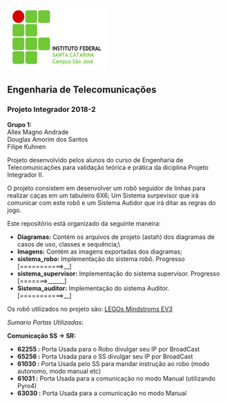 
<img src="imagens/LogoIFSCCampusSJ.png" alt="IFSC" width="230" height="150"/>

## Engenharia de Telecomunicações
### Projeto Integrador 2018-2

**Grupo 1:**   
Allex Magno Andrade \
Douglas Amorim dos Santos \
Filipe Kuhnen

Projeto desenvolvido pelos alunos do curso de Engenharia de Telecomunicações
para validação teórica e prática da diciplina Projeto Integrador II.

O projeto consistem em desenvolver um robô seguidor de linhas para realizar
caças em um tabuleiro 6X6; Um Sistema surpevisor que irá comunicar com este robô e
um Sistema Autidor que irá ditar as regras do jogo.

Este repositório está organizado da seguinte maneira: 
* __Diagramas:__ Contém os arquivos de projeto (astah) dos diagramas de casos de uso, classes e sequência;\
* __Imagens:__ Contém as imagens exportadas dos diagramas; 
* __sistema_robo:__ Implementação do sistema robô. Progresso [===========>__] 
* __sistema_supervisor:__ Implementação do sistema supervisor. Progresso [=======>______] 
* __Sistema_auditor:__ Implementação do sistema Auditor. [===========>__] 

Os robô utilizados no projeto são: [LEGOs Mindstroms
EV3](https://www.lego.com/en-us/mindstorms/products/mindstorms-ev3-31313)

*Sumario Portas Utilizadas:*

**__Comunicação SS -> SR:__**
* __62255 :__ Porta Usada para o Robo divulgar seu IP por BroadCast
* __65256 :__ Porta Usada para o SS divulgar seu IP por BroadCast
* __61030 :__ Porta Usada pelo SS para mandar instrução ao robo (modo autonomo, modo manual etc)
* __61031 :__ Porta Usada para a comunicação no modo Manual (utilizando Pyro4)
* __63030 :__ Porta Usada para a comunicação no modo Manual



